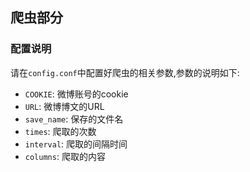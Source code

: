 ## 爬虫部分

### 配置说明

请在`config.conf`中配置好爬虫的相关参数,参数的说明如下:

- `COOKIE`: 微博账号的cookie
- `URL`: 微博博文的URL
- `save_name`: 保存的文件名
- `times`: 爬取的次数
- `interval`: 爬取的间隔时间
- `columns`: 爬取的内容